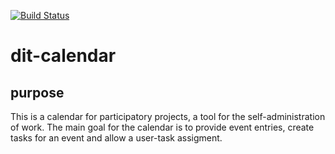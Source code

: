 [![Build Status](https://travis-ci.org/vitaB/dit-calendar.svg?branch=master)](https://travis-ci.org/vitaB/dit-calendar)
# dit-calendar
## purpose
This is a calendar for participatory projects, a tool for the self-administration of work. The main goal for the calendar is to provide event entries, create tasks for an event and allow a user-task assigment.
